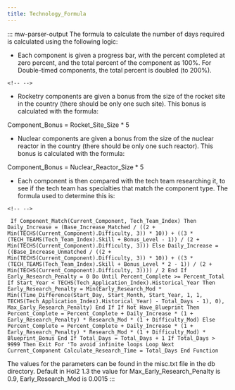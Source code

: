 ```yaml
---
title: Technology_Formula
---
```

::: mw-parser-output
The formula to calculate the number of days required is calculated using
the following logic:

-   Each component is given a progress bar, with the percent completed
    at zero percent, and the total percent of the component as 100%. For
    Double-timed components, the total percent is doubled (to 200%).

```{=html}
<!-- -->
```
-   Rocketry components are given a bonus from the size of the rocket
    site in the country (there should be only one such site). This bonus
    is calculated with the formula:

Component_Bonus = Rocket_Site_Size \* 5

-   Nuclear components are given a bonus from the size of the nuclear
    reactor in the country (there should be only one such reactor). This
    bonus is calculated with the formula:

Component_Bonus = Nuclear_Reactor_Size \* 5

-   Each component is then compared with the tech team researching it,
    to see if the tech team has specialties that match the component
    type. The formula used to determine this is:

```{=html}
<!-- -->
```
     If Component_Match(Current_Component, Tech_Team_Index) Then Daily_Increase = (Base_Increase_Matched / ((2 + Min(TECHS(Current_Component).Difficulty, 3)) * 10)) + ((3 * (TECH_TEAMS(Tech_Team_Index).Skill + Bonus_Level - 1)) / (2 + Min(TECHS(Current_Component).Difficulty, 3))) Else Daily_Increase = ((Base_Increase_Unmatched / ((2 + Min(TECHS(Current_Component).Difficulty, 3)) * 10)) + ((3 * (TECH_TEAMS(Tech_Team_Index).Skill + Bonus_Level * 2 - 1)) / (2 + Min(TECHS(Current_Component).Difficulty, 3)))) / 2 End If Early_Research_Penalty = 0 Do Until Percent_Complete >= Percent_Total If Start_Year < TECHS(Tech_Application_Index).Historical_Year Then Early_Research_Penalty = Min(Early_Research_Mod * Min((Time_Difference(Start_Day, Start_Month, Start_Year, 1, 1, TECHS(Tech_Application_Index).Historical_Year) - Total_Days - 1), 0), Max_Early_Research_Penalty) End If If Not Have_Blueprint Then Percent_Complete = Percent_Complete + Daily_Increase * (1 + Early_Research_Penalty) * Research_Mod * (1 + Difficulty_Mod) Else Percent_Complete = Percent_Complete + Daily_Increase * (1 + Early_Research_Penalty) * Research_Mod * (1 + Difficulty_Mod) * Blueprint_Bonus End If Total_Days = Total_Days + 1 If Total_Days > 9999 Then Exit For 'To avoid infinite loops Loop Next Current_Component Calculate_Research_Time = Total_Days End Function 

The values for the parameters can be found in the misc.txt file in the
db directory. Default in HoI2 1.3 the value for
Max_Early_Research_Penalty is 0.9, Early_Research_Mod is 0.0015
:::

